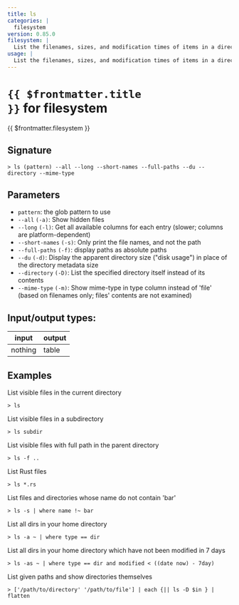 ```yaml
---
title: ls
categories: |
  filesystem
version: 0.85.0
filesystem: |
  List the filenames, sizes, and modification times of items in a directory.
usage: |
  List the filenames, sizes, and modification times of items in a directory.
---
```

<!-- This file is automatically generated. Please edit the command in https://github.com/nushell/nushell instead. -->

# <code>{{ $frontmatter.title }}</code> for filesystem

<div class='command-title'>{{ $frontmatter.filesystem }}</div>

## Signature

```> ls (pattern) --all --long --short-names --full-paths --du --directory --mime-type```

## Parameters

 -  `pattern`: the glob pattern to use
 -  `--all` `(-a)`: Show hidden files
 -  `--long` `(-l)`: Get all available columns for each entry (slower; columns are platform-dependent)
 -  `--short-names` `(-s)`: Only print the file names, and not the path
 -  `--full-paths` `(-f)`: display paths as absolute paths
 -  `--du` `(-d)`: Display the apparent directory size ("disk usage") in place of the directory metadata size
 -  `--directory` `(-D)`: List the specified directory itself instead of its contents
 -  `--mime-type` `(-m)`: Show mime-type in type column instead of 'file' (based on filenames only; files' contents are not examined)


## Input/output types:

| input   | output |
| ------- | ------ |
| nothing | table  |

## Examples

List visible files in the current directory
```nu
> ls

```

List visible files in a subdirectory
```nu
> ls subdir

```

List visible files with full path in the parent directory
```nu
> ls -f ..

```

List Rust files
```nu
> ls *.rs

```

List files and directories whose name do not contain 'bar'
```nu
> ls -s | where name !~ bar

```

List all dirs in your home directory
```nu
> ls -a ~ | where type == dir

```

List all dirs in your home directory which have not been modified in 7 days
```nu
> ls -as ~ | where type == dir and modified < ((date now) - 7day)

```

List given paths and show directories themselves
```nu
> ['/path/to/directory' '/path/to/file'] | each {|| ls -D $in } | flatten

```
